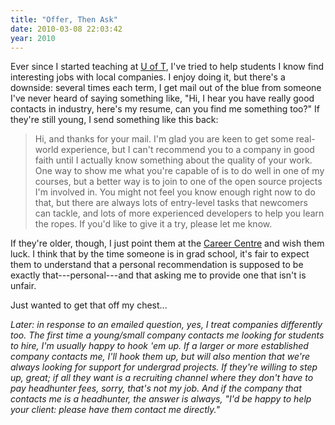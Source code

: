 ```yaml
---
title: "Offer, Then Ask"
date: 2010-03-08 22:03:42
year: 2010
---
```

Ever since I started teaching at <a href="http://www.utoronto.ca">U of T</a>, I've tried to help students I know find interesting jobs with local companies. I enjoy doing it, but there's a downside: several times each term, I get mail out of the blue from someone I've never heard of saying something like, "Hi, I hear you have really good contacts in industry, here's my resume, can you find me something too?" If they're still young, I send something like this back:
<blockquote>Hi, and thanks for your mail. I'm glad you are keen to get some real-world experience, but I can't recommend you to a company in good faith until I actually know something about the quality of your work. One way to show me what you're capable of is to do well in one of my courses, but a better way is to join to one of the open source projects I'm involved in. You might not feel you know enough right now to do that, but there are always lots of entry-level tasks that newcomers can tackle, and lots of more experienced developers to help you learn the ropes. If you'd like to give it a try, please let me know.</blockquote>
If they're older, though, I just point them at the <a href="http://www.careers.utoronto.ca/">Career Centre</a> and wish them luck. I think that by the time someone is in grad school, it's fair to expect them to understand that a personal recommendation is supposed to be exactly that---personal---and that asking me to provide one that isn't is unfair.

Just wanted to get that off my chest...

<em>Later: in response to an emailed question, yes, I treat companies differently too. The first time a young/small company contacts me looking for students to hire, I'm usually happy to hook 'em up. If a larger or more established company contacts me, I'll hook them up, but will also mention that we're always looking for support for undergrad projects. If they're willing to step up, great; if all they want is a recruiting channel where they don't have to pay headhunter fees, sorry, that's not my job. And if the company that contacts me is a headhunter, the answer is always, "I'd be happy to help your client: please have them contact me directly."</em>

